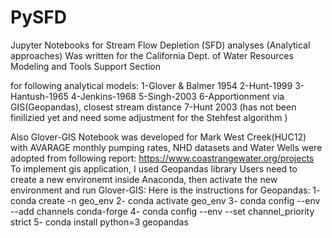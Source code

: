 # PySFD
Jupyter Notebooks for Stream Flow Depletion (SFD) analyses (Analytical approaches)
Was written for the California Dept. of Water Resources
Modeling and Tools Support Section

for following analytical models:
1-Glover & Balmer 1954
2-Hunt-1999
3-Hantush-1965
4-Jenkins-1968
5-Singh-2003
6-Apportionment via GIS(Geopandas), closest stream distance
7-Hunt 2003 (has not been finilizied yet and need some adjustment for the Stehfest algorithm )

Also Glover-GIS Notebook was developed for Mark West Creek(HUC12) with AVARAGE monthly pumping rates, NHD datasets and 
Water Wells were adopted from following report:
https://www.coastrangewater.org/projects
To implement gis application, I used Geopandas library
Users need to create a new environemt inside Anaconda, then activate the new environment and run Glover-GIS:
Here is the instructions for Geopandas:
1- conda create -n geo_env
2- conda activate geo_env
3- conda config --env --add channels conda-forge
4- conda config --env --set channel_priority strict
5- conda install python=3 geopandas


